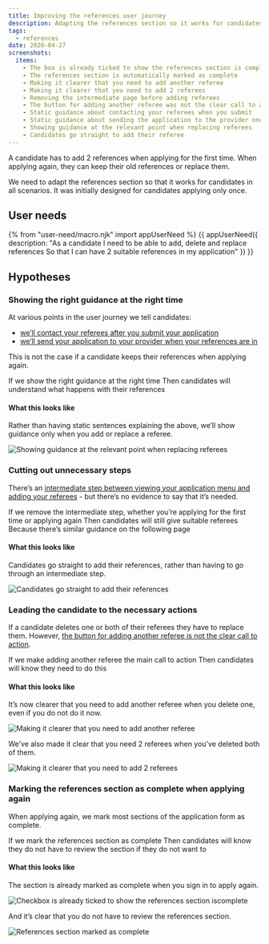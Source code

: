 ```yaml
---
title: Improving the references user journey
description: Adapting the references section so it works for candidates applying for the first time and for candidates applying again.
tags:
  - references
date: 2020-04-27
screenshots:
  items:
    - The box is already ticked to show the references section is complete
    - The references section is automatically marked as complete
    - Making it clearer that you need to add another referee
    - Making it clearer that you need to add 2 referees
    - Removing the intermediate page before adding referees
    - The button for adding another referee was not the clear call to action
    - Static guidance about contacting your referees when you submit
    - Static guidance about sending the application to the provider once the references are in
    - Showing guidance at the relevant point when replacing referees
    - Candidates go straight to add their referee
---
```


A candidate has to add 2 references when applying for the first time. When applying again, they can keep their old references or replace them.

We need to adapt the references section so that it works for candidates in all scenarios. It was initially designed for candidates applying only once.

## User needs

{% from "user-need/macro.njk" import appUserNeed %}
{{ appUserNeed({
  description: "As a candidate
I need to be able to add, delete and replace references
So that I can have 2 suitable references in my application"
}) }}

## Hypotheses

### Showing the right guidance at the right time

At various points in the user journey we tell candidates:

- [we’ll contact your referees after you submit your application](/apply-for-teacher-training/improving-the-references-user-journey#static-guidance-about-contacting-your-referees-when-you-submit)
- [we’ll send your application to your provider when your references are in](/apply-for-teacher-training/improving-the-references-user-journey#static-guidance-about-sending-the-application-to-the-provider-once-the-references-are-in)

This is not the case if a candidate keeps their references when applying again.

If we show the right guidance at the right time
Then candidates will understand what happens with their references

#### What this looks like

Rather than having static sentences explaining the above, we’ll show guidance only when you add or replace a referee.

![Showing guidance at the relevant point when replacing referees](showing-guidance-at-the-relevant-point-when-replacing-referees.png)

### Cutting out unnecessary steps

There’s an [intermediate step between viewing your application menu and adding your referees](/apply-for-teacher-training/improving-the-references-user-journey#removing-the-intermediate-page-before-adding-referees) - but there’s no evidence to say that it’s needed.

If we remove the intermediate step, whether you’re applying for the first time or applying again
Then candidates will still give suitable referees
Because there’s similar guidance on the following page

#### What this looks like

Candidates go straight to add their references, rather than having to go through an intermediate step.

![Candidates go straight to add their references](candidates-go-straight-to-add-their-referee.png)

### Leading the candidate to the necessary actions

If a candidate deletes one or both of their referees they have to replace them. However, [the button for adding another referee is not the clear call to action](/apply-for-teacher-training/improving-the-references-user-journey#the-button-for-adding-another-referee-was-not-the-clear-call-to-action).

If we make adding another referee the main call to action
Then candidates will know they need to do this

#### What this looks like

It’s now clearer that you need to add another referee when you delete one, even if you do not do it now.

![Making it clearer that you need to add another referee](making-it-clearer-that-you-need-to-add-another-referee.png)

We’ve also made it clear that you need 2 referees when you’ve deleted both of them.

![Making it clearer that you need to add 2 referees](making-it-clearer-that-you-need-to-add-2-referees.png)

### Marking the references section as complete when applying again

When applying again, we mark most sections of the application form as complete.

If we mark the references section as complete
Then candidates will know they do not have to review the section if they do not want to

#### What this looks like

The section is already marked as complete when you sign in to apply again.

![Checkbox is already ticked to show the references section iscomplete](the-box-is-already-ticked-to-show-the-references-section-is-complete.png)

And it’s clear that you do not have to review the references section.

![References section marked as complete](the-references-section-is-automatically-marked-as-complete.png)
